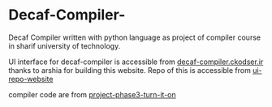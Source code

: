 # Decaf-Compiler-
Decaf Compiler written with python language as project of compiler course in sharif university of technology.

UI interface for decaf-compiler is accessible from <a href="https://decaf-compiler.ckodser.ir"> decaf-compiler.ckodser.ir </a> thanks to arshia for building this website. Repo of this is accessible from
<a href="https://github.com/ckodser/decafCompilerwebsite"> ui-repo-website </a>

compiler code are from <a href="https://github.com/Compiler-Design-2022/project-phase3-turn-it-on"> project-phase3-turn-it-on </a>
